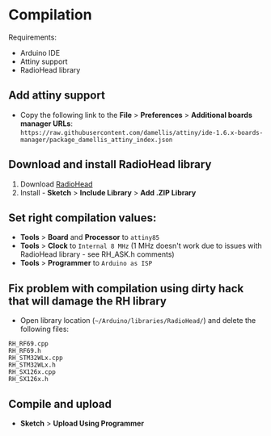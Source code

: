 # Compilation

Requirements:
- Arduino IDE
- Attiny support
- RadioHead library

## Add attiny support
- Copy the following link to the **File** > **Preferences** > **Additional boards manager URLs**:
`https://raw.githubusercontent.com/damellis/attiny/ide-1.6.x-boards-manager/package_damellis_attiny_index.json`

## Download and install RadioHead library
1. Download [RadioHead](http://www.airspayce.com/mikem/arduino/RadioHead/RadioHead-1.130.zip)
0. Install - **Sketch** > **Include Library** > **Add .ZIP Library**

## Set right compilation values:
- **Tools** > **Board** and **Processor** to `attiny85`
- **Tools** > **Clock** to `Internal 8 MHz` (1 MHz doesn't work due to issues with RadioHead library - see RH_ASK.h comments)
- **Tools** > **Programmer** to `Arduino as ISP`

## Fix problem with compilation using dirty hack that will damage the RH library
- Open library location (`~/Arduino/libraries/RadioHead/`) and delete the following files:
```
RH_RF69.cpp
RH_RF69.h
RH_STM32WLx.cpp
RH_STM32WLx.h
RH_SX126x.cpp
RH_SX126x.h
```

## Compile and upload
- **Sketch** > **Upload Using Programmer**

